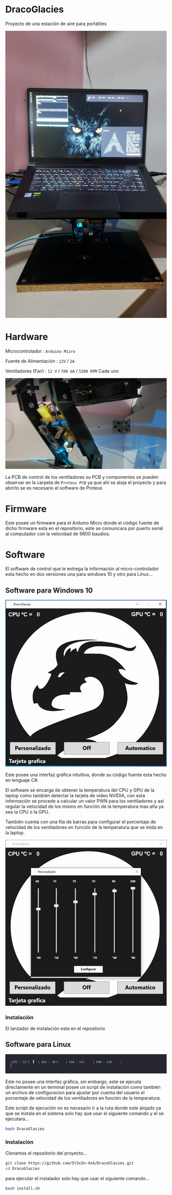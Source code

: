 # DracoGlacies

Proyecto de una estación de aire para portátiles

![](img/20230210_145209.jpg)

# Hardware

Microcontrolador : `Arduino Micro` 

Fuente de Alimentación  :  `12V` / `2A` 

Ventiladores (Fan) : `12 V` / `700 mA` / `5200 RPM` Cada uno


![](img/20230210_145257.jpg)

La PCB de control de los ventiladores su PCB y componentes se pueden observar en la carpeta de `Proteus PCB`  ya que ahí se aloja el proyecto y para abrirlo se es necesario el software de Proteus

# Firmware

Este posee un firmware para el Arduino Micro donde el código fuente de dicho firmware esta en el repositorio, este se comunicara por puerto serial al computador con la velocidad de 9600 baudios.

# Software

El software de control que le entrega la información al micro-controlador esta hecho en dos versiones una para windows 10 y otro para Linux...

## Software para Windows 10

![](img/Pasted%20image%2020230210153815.png)

Este posee una interfaz gráfica intuitiva, donde su código fuente esta hecho en lenguaje C#.

El software se encarga de obtener la temperatura del CPU y GPU de la laptop como también detectar la tarjeta de video NVIDIA, con esta información se procede a calcular un valor PWN para los ventiladores y así regular la velocidad de los mismo en función de la temperatura mas alta ya sea la CPU o la GPU.

También cuenta con una fila de barras para configurar el porcentaje de velocidad de los ventiladores en función de la temperatura que se mida en la laptop.

![](img/Pasted%20image%2020230214122503.png)

### Instalación 

El lanzador de instalación esta en el repositorio

## Software para Linux

![](img/Pasted%20image%2020230210152846.png)

Este no posee una interfaz gráfica, sin embargo, este se ejecuta directamente en un terminal posee un script de instalación como también un archivo de configuracion para ajustar por cuenta del usuario el porcentaje de velocidad de los ventiladores en función de la temperatura.

Este script de ejecución no es necesario ir a la ruta donde este alojado ya que se instala en el sistema solo hay que  usar el siguiente comando y el se ejecutara...

~~~ bash
bash DracoGlacies
~~~

### Instalación

Clonamos el repositorio del proyecto...

~~~bash
git clone https://github.com/St3v3n-4n4/DracoGlacies.git
cd DracoGlacies
~~~

para ejecutar el instalador solo hay que usar el siguiente comando...

~~~bash
bash install.sh
~~~

